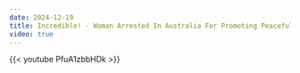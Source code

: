 ```yaml
---
date: 2024-12-19
title: Incredible! - Woman Arrested In Australia For Promoting Peaceful Event On Facebook
video: true
---
```



{{< youtube PfuA1zbbHDk >}}
